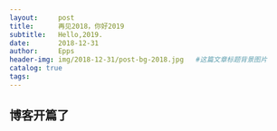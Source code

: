 ```yaml
---
layout:     post                    
title:      再见2018，你好2019
subtitle:   Hello,2019.
date:       2018-12-31
author:     Epps
header-img: img/2018-12-31/post-bg-2018.jpg   #这篇文章标题背景图片
catalog: true                      
tags:                               
---
```


## 博客开篇了
